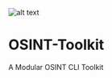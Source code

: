  ![alt text](https://cdn.statically.io/gh/Sudo-Ivan/MyWebsite-Assets/main/images/logo/titanosint.png)

# OSINT-Toolkit
A Modular OSINT CLI Toolkit
